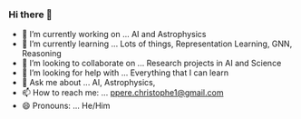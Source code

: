 ### Hi there 👋


- 🔭 I’m currently working on ... AI and Astrophysics
- 🌱 I’m currently learning ... Lots of things, Representation Learning, GNN, Reasoning
- 👯 I’m looking to collaborate on ... Research projects in AI and Science 
- 🤔 I’m looking for help with ... Everything that I can learn
- 💬 Ask me about ... AI, Astrophysics, 
- 📫 How to reach me: ... ppere.christophe1@gmail.com
- 😄 Pronouns: ... He/Him
